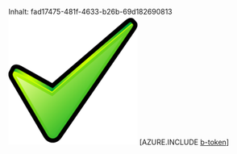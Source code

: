 Inhalt: fad17475-481f-4633-b26b-69d182690813![Bild](2aeda43c-47df-4ac6-9750-3ca4e29328c0.png)
[AZURE.INCLUDE [b-token](242816f2-8b83-487f-9fdd-ba028d5ec896.md)]
